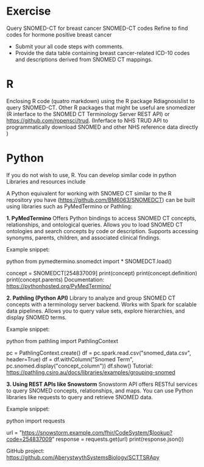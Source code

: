 # Exercise
Query SNOMED-CT for breast cancer SNOMED-CT codes
Refine to find codes for hormone positive breast cancer

-   Submit your all code steps with comments.
-   Provide the data table containing breast cancer-related ICD-10 codes and descriptions derived from SNOMED CT mappings.


# R
Enclosing R code (quatro markdown) using the R package Rdiagnosislist to query SNOMED-CT.  Other R packages that might be useful are snomedizer (R interface to the SNOMED CT Terminology Server REST API) or https://github.com/ropensci/trud. (Inferface to NHS TRUD API to programmatically download SNOMED and other NHS reference data directly ) 



# Python
If you do not wish to use, R.  You can develop similar code in python Libraries and resources include

A Python equivalent for working with SNOMED CT similar to the R repository you have (https://github.com/BM6063/SNOMEDCT) can be built using libraries such as PyMedTermino or Pathling:

**1. PyMedTermino**
Offers Python bindings to access SNOMED CT concepts, relationships, and ontological queries.
Allows you to load SNOMED CT ontologies and search concepts by code or description.
Supports accessing synonyms, parents, children, and associated clinical findings.

Example snippet:

python
from pymedtermino.snomedct import *
SNOMEDCT.load()


concept = SNOMEDCT[254837009]
print(concept)
print(concept.definition)
print(concept.parents)
Documentation: https://pythonhosted.org/PyMedTermino/

**2. Pathling (Python API)**
Library to analyze and group SNOMED CT concepts with a terminology server backend.
Works with Spark for scalable data pipelines.
Allows you to query value sets, explore hierarchies, and display SNOMED terms.

Example snippet:

python
from pathling import PathlingContext

pc = PathlingContext.create()
df = pc.spark.read.csv("snomed_data.csv", header=True)
df = df.withColumn("Snomed Term", pc.snomed.display("concept_column"))
df.show()
Tutorial: https://pathling.csiro.au/docs/libraries/examples/grouping-snomed

**3. Using REST APIs like Snowstorm**
Snowstorm API offers RESTful services to query SNOMED concepts, relationships, and maps.
You can use Python libraries like requests to query and retrieve SNOMED data.

Example snippet:

python
import requests

url = "https://snowstorm.example.com/fhir/CodeSystem/$lookup?code=254837009"
response = requests.get(url)
print(response.json())

GitHub project: https://github.com/AberystwythSystemsBiology/SCTTSRApy


